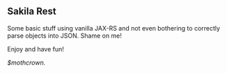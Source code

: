 ## Sakila Rest
Some basic stuff using vanilla JAX-RS and not even bothering to correctly parse objects into JSON. Shame on me!

Enjoy and have fun!

_$mothcrown._